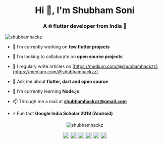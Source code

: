 <h1 align="center">Hi 👋, I'm Shubham Soni</h1>
<h3 align="center">A 🔥 flutter developer from India 🌟</h3>
<p align="left"> <img src="https://komarev.com/ghpvc/?username=shubhamhackz" alt="shubhamhackz" /> </p>

- 🔭 I’m currently working on **few flutter projects**

- 👯 I’m looking to collaborate on **open source projects**

- 📝 I regulary write articles on [https://medium.com/@shubhamhackzz](https://medium.com/@shubhamhackzz)

- 💬 Ask me about **flutter, dart and open source**

- 🌱 I’m currently learning **Node.js**

- 📫 Through me a mail at **shubhamhackzz@gmail.com**

- ⚡ Fun fact **Google India Scholar 2018 (Android)**

<p align="center"> <img src="https://github-readme-stats.vercel.app/api?username=shubhamhackz&show_icons=true" alt="shubhamhackz" /> </p>

<p align="center"> 
<a href="https://codepen.io/shubhamhackz" target="blank"><img align="center" src="https://cdn.jsdelivr.net/npm/simple-icons@3.0.1/icons/codepen.svg" alt="shubhamhackz" height="20" width="20" /></a>
<a href="https://twitter.com/shubhamhackz" target="blank"><img align="center" src="https://cdn.jsdelivr.net/npm/simple-icons@3.0.1/icons/twitter.svg" alt="shubhamhackz" height="20" width="20" /></a>
<a href="https://linkedin.com/in/shubhamhackz" target="blank"><img align="center" src="https://cdn.jsdelivr.net/npm/simple-icons@3.0.1/icons/linkedin.svg" alt="shubhamhackz" height="20" width="20" /></a>
<a href="https://stackoverflow.com/users/6915572/shubhamhackz" target="blank"><img align="center" src="https://cdn.jsdelivr.net/npm/simple-icons@3.0.1/icons/stackoverflow.svg" alt="users/6915572/shubhamhackz" height="20" width="20" /></a>
<a href="https://fb.com/shubhamhackz" target="blank"><img align="center" src="https://cdn.jsdelivr.net/npm/simple-icons@3.0.1/icons/facebook.svg" alt="shubhamhackz" height="20" width="20" /></a>
<a href="https://instagram.com/shubhamhackz" target="blank"><img align="center" src="https://cdn.jsdelivr.net/npm/simple-icons@3.0.1/icons/instagram.svg" alt="shubhamhackz" height="20" width="20" /></a>
</p>
